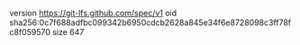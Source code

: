 version https://git-lfs.github.com/spec/v1
oid sha256:0c7f688adfbc099342b6950cdcb2628a845e34f6e8728098c3ff78fc8f059570
size 647
